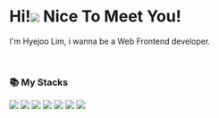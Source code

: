 <h1>Hi!<img src="https://user-images.githubusercontent.com/71072930/173547511-3dc1273a-0112-49c7-911e-644201f456d7.gif" /> Nice To Meet You!</h1>

<p>I'm Hyejoo Lim, i wanna be a Web Frontend developer.</p>

</br>

<h3>📚 My Stacks</h3>
<p>
  <img src="https://img.shields.io/badge/-HTML5-F05032?style=for-the-badge&logo=html5&logoColor=white" />
  <img src="https://img.shields.io/badge/-CSS3-007ACC?style=for-the-badge&logo=css3" />
  <img src="https://img.shields.io/badge/-Git-2C974B?style=for-the-badge&logo=git&logoColor=white" />
  <img src="https://img.shields.io/badge/-React-61DAFB?style=for-the-badge&logo=react&logoColor=222222" />
  <img src="https://img.shields.io/badge/-JavaScript-EBD41B?style=for-the-badge&logo=javascript&logoColor=000000" />
  <img src="https://img.shields.io/badge/-TypeScript-007ACC?style=for-the-badge&logo=typescript&logoColor=white" />
  <img src="https://img.shields.io/badge/-Next.js-222222?style=for-the-badge&logo=next.js&logoColor=white" />
</p>

</br>
